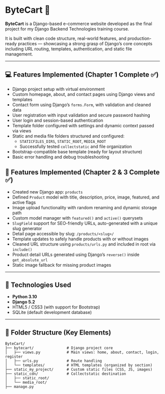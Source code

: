 # ByteCart 🛒

**ByteCart** is a Django-based e-commerce website developed as the final project for my Django Backend Technologies training course.

It is built with clean code structure, real-world features, and production-ready practices — showcasing a strong grasp of Django’s core concepts including URL routing, templates, authentication, and static file management.

---

## 💻 Features Implemented (Chapter 1 Complete ✅)

- Django project setup with virtual environment
- Custom homepage, about, and contact pages using Django views and templates
- Contact form using Django’s `forms.Form`, with validation and cleaned data
- User registration with input validation and secure password hashing
- User login and session-based authentication
- Template folder configured with settings and dynamic context passed via views
- Static and media file folders structured and configured:
  - `STATICFILES_DIRS`, `STATIC_ROOT`, `MEDIA_ROOT`
  - Successfully tested `collectstatic` and file organization
- Bootstrap-compatible base template (ready for layout structure)
- Basic error handling and debug troubleshooting


## 🧱 Features Implemented (Chapter 2 & 3 Complete ✅)

- Created new Django app: `products`
- Defined `Product` model with title, description, price, image, featured, and active flags
- Image upload functionality with random renaming and dynamic storage path
- Custom model manager with `featured()` and `active()` querysets
- `SlugField` support for SEO-friendly URLs, auto-generated with a unique slug generator
- Detail page accessible by slug: `/products/<slug>/`
- Template updates to safely handle products with or without images
- Cleaned URL structure using `products/urls.py` and included in root via `include()`
- Product detail URLs generated using Django’s `reverse()` inside `get_absolute_url`
- Static image fallback for missing product images


---

## 🚀 Technologies Used

- **Python 3.10**
- **Django 5.2**
- HTML5 / CSS3 (with support for Bootstrap)
- SQLite (default development database)

---

## 📁 Folder Structure (Key Elements)

```plaintext
ByteCart/
├── bytecart/               # Django project core
│   ├── views.py            # Main views: home, about, contact, login, register
│   ├── urls.py             # Route handling
│   └── templates/          # HTML templates (organized by section)
├── static_my_project/      # Custom static files (CSS, JS, images)
├── static_cdn/             # Collectstatic destination
│   ├── static_root/
│   └── media_root/
├── manage.py

